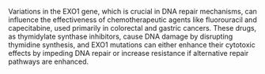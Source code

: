 Variations in the EXO1 gene, which is crucial in DNA repair mechanisms, can influence the effectiveness of chemotherapeutic agents like fluorouracil and capecitabine, used primarily in colorectal and gastric cancers. These drugs, as thymidylate synthase inhibitors, cause DNA damage by disrupting thymidine synthesis, and EXO1 mutations can either enhance their cytotoxic effects by impeding DNA repair or increase resistance if alternative repair pathways are enhanced.